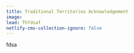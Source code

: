 ```yaml
---
title: Traditional Territories Acknowledgement
image:
lead: Thfdsaf
netlify-cms-collection-ignore: false
---
```


fdsa
